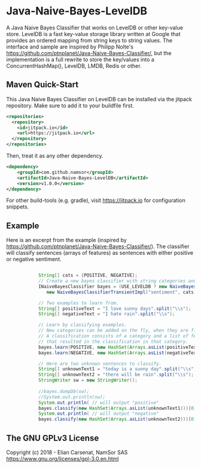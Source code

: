 # Java-Naive-Bayes-LevelDB
A Java Naive Bayes Classifier that works on LevelDB or other key-value store. LevelDB is a fast key-value storage library written at Google that provides an ordered mapping from string keys to string values. The interface and sample are inspired by Philipp Nolte's https://github.com/ptnplanet/Java-Naive-Bayes-Classifier/, but the implementation is a full rewrite to store the key/values into a ConcurrentHashMap(), LevelDB, LMDB, Redis or other.

Maven Quick-Start
------------------

This Java Naive Bayes Classifier on LevelDB can be installed via the jitpack repository. Make sure to add it to your buildfile first.

```xml
<repositories>
  <repository>
    <id>jitpack.io</id>
    <url>https://jitpack.io</url>
  </repository>
</repositories>
```

Then, treat it as any other dependency.

```xml
<dependency>
    <groupId>com.github.namsor</groupId>
    <artifactId>Java-Naive-Bayes-LevelDB</artifactId>
    <version>v1.0.0</version>
</dependency>
```

For other build-tools (e.g. gradle), visit https://jitpack.io for configuration snippets.

Example
------------------

Here is an excerpt from the example (inspired by https://github.com/ptnplanet/Java-Naive-Bayes-Classifier/). The classifier will classify sentences (arrays of features) as sentences with either positive or negative sentiment. 

```java

            String[] cats = {POSITIVE, NEGATIVE};
            // Create a new bayes classifier with string categories and string features.
            INaiveBayesClassifier bayes = (USE_LEVELDB ? new NaiveBayesClassifierLevelDBImpl("sentiment", cats, ".", 100) : 
               new NaiveBayesClassifierTransientImpl("sentiment", cats));

            // Two examples to learn from.
            String[] positiveText = "I love sunny days".split("\\s");
            String[] negativeText = "I hate rain".split("\\s");

            // Learn by classifying examples.
            // New categories can be added on the fly, when they are first used.
            // A classification consists of a category and a list of features
            // that resulted in the classification in that category.
            bayes.learn(POSITIVE, new HashSet(Arrays.asList(positiveText)));
            bayes.learn(NEGATIVE, new HashSet(Arrays.asList(negativeText)));

            // Here are two unknown sentences to classify.
            String[] unknownText1 = "today is a sunny day".split("\\s");
            String[] unknownText2 = "there will be rain".split("\\s");
            StringWriter sw = new StringWriter();
            
            //bayes.dumpDb(sw);
            //System.out.println(sw);
            System.out.println( // will output "positive"
            bayes.classify(new HashSet(Arrays.asList(unknownText1)))[0].getCategory());
            System.out.println( // will output "negative"
            bayes.classify(new HashSet(Arrays.asList(unknownText2)))[0].getCategory());


```

The GNU GPLv3 License
------------------
Copyright (c) 2018 - Elian Carsenat, NamSor SAS
https://www.gnu.org/licenses/gpl-3.0.en.html
